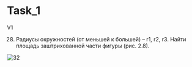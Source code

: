 # Task\_1

V1

28.	Радиусы окружностей (от меньшей к большей) – r1, r2, r3. Найти площадь заштрихованной части фигуры (рис. 2.8). 

![32](https://user-images.githubusercontent.com/90612318/133895304-8ce73c72-081a-40b5-ba46-f42cfb444164.png)
